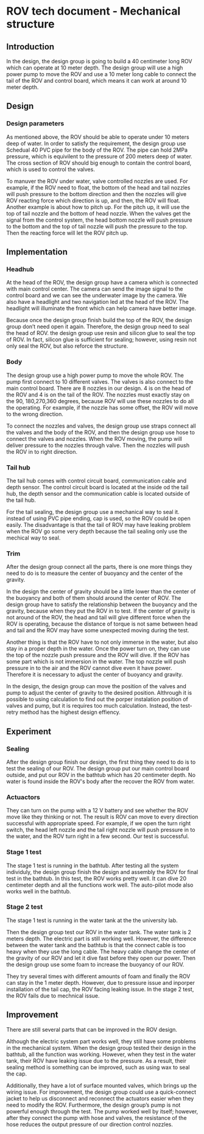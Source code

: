 # ROV tech document - Mechanical structure


## Introduction

In the design, the design group is going to build a 40 centimeter long ROV which can operate at 10 meter depth. The design group will use a high power pump to move the ROV and use a 10 meter long cable to connect the tail of the ROV and control board, which means it can work at around 10 meter depth.


## Design

### Design parameters

As mentioned above, the ROV should be able to operate under 10 meters deep of water. In order to satisfy the requirement, the design group use Schedual 40 PVC pipe for the body of the ROV. The pipe can hold 2MPa pressure, which is equivilent to the pressure of 200 meters deep of water. The cross section of ROV should big enough to contain the control board, which is used to control the valves.

To manuver the ROV under water, valve controlled nozzles are used. For example, if the ROV need to float, the bottom of the head and tail nozzles will push pressure to the bottom direction and then the nozzles will give ROV reacting force which direction is up, and then, the ROV will float. Another example is about how to pitch up. For the pitch up, it will use the top of tail nozzle and the bottom of head nozzle. When the valves get the signal from the control system, the head bottom nozzle will push pressure to the bottom and the top of tail nozzle will push the pressure to the top. Then the reacting force will let the ROV pitch up.

## Implementation

### Headhub

At the head of the ROV, the design group have a camera which is connected with main control center. The camera can send the image signal to the control board and we can see the underwater image by the camera. We also have a headlight and two navigation led at the head of the ROV. The headlight will illuminate the front which can help camera have better image.

Because once the design group finish build the top of the ROV, the design group don’t need open it again. Therefore, the design group need to seal the head of ROV. the design group use resin and silicon glue to seal the top of ROV. In fact, silicon glue is sufficient for sealing; however, using resin not only seal the ROV, but also reforce the structure.

### Body

The design group use a high power pump to move the whole ROV. The pump first connect to 10 different valves. The valves is also connect to the main control board. There are 8 nozzles in our design. 4 is on the head of the ROV and 4 is on the tail of the ROV. The nozzles must exactly stay on the 90, 180,270,360 degrees, because ROV will use these nozzles to do all the operating. For example, if the nozzle has some offset, the ROV will move to the wrong direction.

To connect the nozzles and valves, the design group use straps connect all the valves and the body of the ROV, and then the design group use hose to connect the valves and nozzles. When the ROV moving, the pump will deliver pressure to the nozzles through valve. Then the nozzles will push the ROV in to right direction.

### Tail hub

The tail hub comes with control circuit board, communication cable and depth sensor. The control circuit board is located at the inside od the tail hub, the depth sensor and the communication cable is located outside of the tail hub.

For the tail sealing, the design group use a mechanical way to seal it. instead of using PVC pipe ending, cap is used, so the ROV could be open easily. The disadvantage is that the tail of ROV may have leaking problem when the ROV go some very depth because the tail sealing only use the mechical way to seal. 
### Trim

After the design group connect all the parts, there is one more things they need to do is to measure the center of buoyancy and the center of the gravity.

In the design the center of gravity should be a little lower than the center of the buoyancy and both of them should around the center of ROV. The design group have to satisfy the relationship between the buoyancy and the gravity, because when they put the ROV in to test. If the center of gravity is not around of the ROV, the head and tail will give different force when the ROV is operating, because the distance of torque is not same between head and tail and the ROV may have some unexpected moving during the test. 

Another thing is that the ROV have to not only immerse in the water, but also stay in a proper depth in the water. Once the power turn on, they can use the top of the nozzle push pressure and the ROV will dive. If the ROV has some part which is not immersion in the water. The top nozzle will push pressure in to the air and the ROV cannot dive even it have power. Therefore it is necessary to adjust the center of buoyancy and gravity.

In the design, the design group can move the position of the valves and pump to adjust the center of gravity to the desired position. Althrough it is possible to using calculation to find out the porper instalation position of valves and pump, but it is requires too much calculation. Instead, the test-retry method has the highest design effiency.



## Experiment

### Sealing
After the design group finish our design, the first thing they need to do is to test the sealing of our ROV. The design group put our main control board outside, and put our ROV in the bathtub which has 20 centimeter depth. No water is found inside the ROV's body after the recover the ROV from water.

### Actuactors

They can turn on the pump with a 12 V battery and see whether the ROV move like they thinking or not. The result is ROV can move to every direction successful with appropriate speed. For example, if we open the turn right switch, the head left nozzle and the tail right nozzle will push pressure in to the water, and the ROV turn right in a few second. Our test is successful. 

### Stage 1 test

The stage 1 test is running in the bathtub. After testing all the system individuly, the design group finish the design and assembly the ROV for final test in the bathtub. In this test, the ROV works pretty well. It can dive 20 centimeter depth and all the functions work well. The auto-pilot mode also works well in the bathtub.

### Stage 2 test

The stage 1 test is running in the water tank at the the university lab.

Then the design group test our ROV in the water tank. The water tank is 2 meters depth. The electric part is still working well. However, the difference between the water tank and the bathtub is that the connect cable is too heavy when they use the long cable. The heavy cable change the center of the gravity of our ROV and let it dive fast before they open our power. Then the design group use some foam to increase the buoyancy of our ROV.

They try several times with different amounts of foam and finally the ROV can stay in the 1 meter depth. However, due to pressure issue and inporper installation of the tail cap, the ROV facing leaking issue. In the stage 2 test, the ROV fails due to mechnical issue.

## Improvement

There are still several parts that can be improved in the ROV design.

Although the electric system part works well, they still have some problems in the mechanical system. When the design group tested their design in the bathtub, all the function was working. However, when they test in the water tank, their ROV have leaking issue due to the pressure. As a result, their sealing method is something can be improved, such as using wax to seal the cap.

Additionally, they have a lot of surface mounted valves, which brings up the wiring issue. For improvement, the design group could use a quick-connect jacket to help us disconnect and reconnect the actuators easier when they need to modify the ROV. Furthermore, the design group’s pump is not powerful enough through the test. The pump worked well by itself; however, after they connect the pump with hose and valves, the resistance of the hose reduces the output pressure of our direction control nozzles.

